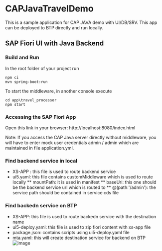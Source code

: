 # CAPJavaTravelDemo

This is a sample application for CAP JAVA demo with UI/DB/SRV. This app can be deployed to BTP directly and run locally.


## SAP Fiori UI with Java Backend

### Build and Run

In the root folder of your project run
```
npm ci
mvn spring-boot:run
```

To start the middleware, in another console execute
```
cd app\travel_processor
npm start
```

### Accessing the SAP Fiori App

Open this link in your browser:
http://localhost:8080/index.html

Note: If you access the CAP Java server directly without middleware, you will have to enter mock user credentials admin / admin which are maintained in file application.yml.

### Find backend service in local

* XS-APP : this file is used to route backend service
* ui5.yaml: this file contains customMiddleware which is used to route locally
** mountPath: it is used in manifest
** baseUri: this one should be the backend service url which is routed to 
** @(path:'/admin'): the service path should be contained in service cds file

### Find backedn service on BTP

* XS-APP: this file is used to route backedn service with the destination name
* ui5-deploy.yaml: this file is used to zip fiori content with xs-app file
* package.json: contains scripts using ui5-deploy.yaml file
* mta.yaml: this will create destination service for backend on BTP
![image](https://user-images.githubusercontent.com/38774601/199872254-a999c92d-d756-4b1f-b5b2-259eae2a03ed.png)


